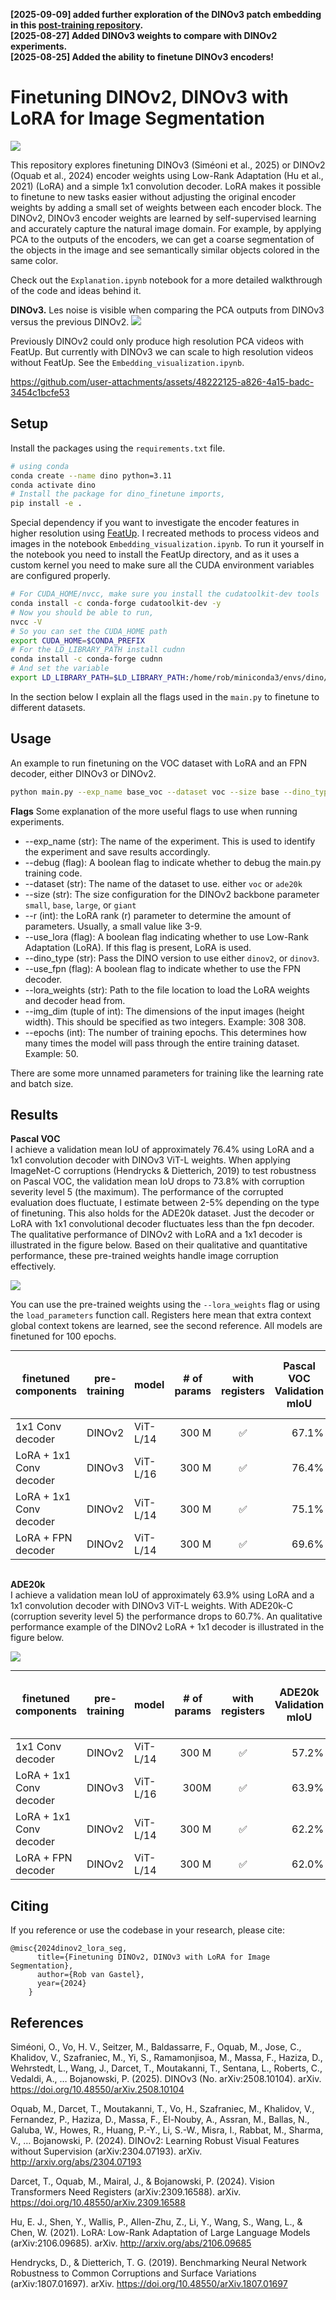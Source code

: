 **[2025-09-09] added further exploration of the DINOv3 patch embedding in this [post-training repository](https://github.com/RobvanGastel/removing-pos-vit-bias).** \
**[2025-08-27] Added DINOv3 weights to compare with DINOv2 experiments.** \
**[2025-08-25] Added the ability to finetune DINOv3 encoders!**

# Finetuning DINOv2, DINOv3 with LoRA for Image Segmentation

<p>
    <a href= "https://colab.research.google.com/github/RobvanGastel/dinov2-finetune/blob/main/Explanation.ipynb">
    <img src="https://colab.research.google.com/assets/colab-badge.svg"/></a>
</p>

This repository explores finetuning DINOv3 (Siméoni et al., 2025) or DINOv2 (Oquab et al., 2024) encoder weights using Low-Rank Adaptation (Hu et al., 2021) (LoRA) and a simple 1x1 convolution decoder. LoRA makes it possible to finetune to new tasks easier without adjusting the original encoder weights by adding a small set of weights between each encoder block. The DINOv2, DINOv3 encoder weights are learned by self-supervised learning and accurately capture the natural image domain. For example, by applying PCA to the outputs of the encoders, we can get a coarse segmentation of the objects in the image and see semantically similar objects colored in the same color.

Check out the `Explanation.ipynb` notebook for a more detailed walkthrough of the code and ideas behind it.

**DINOv3.** Les noise is visible when comparing the PCA outputs from DINOv3 versus the previous DINOv2.
![](/assets/examples/pca_dinov3.png?raw=true)

Previously DINOv2 could only produce high resolution PCA videos with FeatUp. But currently with DINOv3 we can scale to high resolution videos without FeatUp. See the `Embedding_visualization.ipynb`.



https://github.com/user-attachments/assets/48222125-a826-4a15-badc-3454c1bcfe53



## Setup
Install the packages using the `requirements.txt` file.

```bash
# using conda
conda create --name dino python=3.11
conda activate dino
# Install the package for dino_finetune imports,
pip install -e .
```

Special dependency if you want to investigate the encoder features in higher resolution using [FeatUp](https://github.com/mhamilton723/FeatUp). I recreated methods to process videos and images in the notebook `Embedding_visualization.ipynb`. To run it yourself in the notebook you need to install the FeatUp directory, and as it uses a custom kernel you need to make sure all the CUDA environment variables are configured properly.
```bash
# For CUDA_HOME/nvcc, make sure you install the cudatoolkit-dev tools
conda install -c conda-forge cudatoolkit-dev -y
# Now you should be able to run, 
nvcc -V
# So you can set the CUDA_HOME path
export CUDA_HOME=$CONDA_PREFIX
# For the LD_LIBRARY_PATH install cudnn
conda install -c conda-forge cudnn
# And set the variable
export LD_LIBRARY_PATH=$LD_LIBRARY_PATH:/home/rob/miniconda3/envs/dino/lib
```

In the section below I explain all the flags used in the `main.py` to finetune to different datasets.

## Usage
An example to run finetuning on the VOC dataset with LoRA and an FPN decoder, either DINOv3 or DINOv2.

```bash
python main.py --exp_name base_voc --dataset voc --size base --dino_type dinov3 --img_dim 308 308 --epochs 50 --use_fpn
```

**Flags**
Some explanation of the more useful flags to use when running experiments.
- --exp_name (str): The name of the experiment. This is used to identify the experiment and save results accordingly.
- --debug (flag): A boolean flag to indicate whether to debug the main.py training code.
- --dataset (str): The name of the dataset to use. either `voc` or `ade20k`
- --size (str): The size configuration for the DINOv2 backbone parameter `small`, `base`, `large`, or `giant`
- --r (int): the LoRA rank (r) parameter to determine the amount of parameters. Usually, a small value like 3-9.
- --use_lora (flag): A boolean flag indicating whether to use Low-Rank Adaptation (LoRA). If this flag is present, LoRA is used. 
- --dino_type (str): Pass the DINO version to use either `dinov2`, or `dinov3`.
- --use_fpn (flag): A boolean flag to indicate whether to use the FPN decoder.
- --lora_weights (str): Path to the file location to load the LoRA weights and decoder head from.
- --img_dim (tuple of int): The dimensions of the input images (height width). This should be specified as two integers. Example: 308 308. 
- --epochs (int): The number of training epochs. This determines how many times the model will pass through the entire training dataset. Example: 50. 

There are some more unnamed parameters for training like the learning rate and batch size.

## Results

**Pascal VOC** \
I achieve a validation mean IoU of approximately 76.4% using LoRA and a 1x1 convolution decoder with DINOv3 ViT-L weights. When applying ImageNet-C corruptions (Hendrycks & Dietterich, 2019) to test robustness on Pascal VOC, the validation mean IoU drops to 73.8% with corruption severity level 5 (the maximum). The performance of the corrupted evaluation does fluctuate, I estimate between 2-5% depending on the type of finetuning. This also holds for the ADE20k dataset. Just the decoder or LoRA with 1x1 convolutional decoder fluctuates less than the fpn decoder. The qualitative performance of DINOv2 with LoRA and a 1x1 decoder is illustrated in the figure below. Based on their qualitative and quantitative performance, these pre-trained weights handle image corruption effectively.


![](/assets/examples/voc_corruption_performance.png?raw=true)


You can use the pre-trained weights using the `--lora_weights` flag or using the `load_parameters` function call. Registers here mean that extra context global context tokens are learned, see the second reference. All models are finetuned for 100 epochs.


<table style="margin: auto">
  <thead>
    <tr>
      <th>finetuned components</th>
      <th>pre-training</th>
      <th>model</th>
      <th># of<br />params</th>
      <th>with<br />registers</th>
      <th>Pascal VOC<br />Validation mIoU</th>
      <th>Pascal VOC-C<br />level 5<br />Validation mIoU</th>
      <th>Directory</th>
    </tr>
  </thead>
  <tbody>
    <tr>
      <td>1x1 Conv decoder</td>
      <td>DINOv2</td>
      <td>ViT-L/14</td>
      <td align="right">300 M</td>
      <td align="center">✅</td>
      <td align="right">67.1%</td>
      <td align="right">63.6%</td>
      <td>output/dinov2/large_voc_no_lora.pt</td>
    </tr>
    <tr>
      <td>LoRA + 1x1 Conv decoder</td>
      <td>DINOv3</td>
      <td>ViT-L/16</td>
      <td align="right">300 M</td>
      <td align="center">✅</td>
      <td align="right">76.4%</td>
      <td align="right">73.8%</td>
      <td>output/dinov3/large_base_voc_lora.pt</td>
    </tr>
    <tr>
      <td>LoRA + 1x1 Conv decoder</td>
      <td>DINOv2</td>
      <td>ViT-L/14</td>
      <td align="right">300 M</td>
      <td align="center">✅</td>
      <td align="right">75.1%</td>
      <td align="right">71.5%</td>
      <td>output/dinov2/large_base_voc_lora.pt</td>
    </tr>
    <tr>
      <td>LoRA + FPN decoder</td>
      <td>DINOv2</td>
      <td>ViT-L/14</td>
      <td align="right">300 M</td>
      <td align="center">✅</td>
      <td align="right">69.6%</td>
      <td align="right">67.1%</td>
      <td>output/dinov2/large_voc_fpn.pt</td>
    </tr>
  </tbody>
</table>

<br />

**ADE20k** \
I achieve a validation mean IoU of approximately 63.9% using LoRA and a 1x1 convolution decoder with DINOv3 ViT-L weights. With ADE20k-C (corruption severity level 5) the performance drops to 60.7%. An qualitative performance example of the DINOv2 LoRA + 1x1 decoder is illustrated in the figure below. 


![](/assets/examples/ade20k_corruption_performance.png?raw=true)


<table style="margin: auto">
  <thead>
    <tr>
      <th>finetuned components</th>
      <th>pre-training</th>
      <th>model</th>
      <th># of<br />params</th>
      <th>with<br />registers</th>
      <th>ADE20k<br />Validation mIoU</th>
      <th>ADE20k-C<br />level 5<br />Validation mIoU</th>
      <th>Directory</th>
    </tr>
  </thead>
  <tbody>
    <tr>
      <td>1x1 Conv decoder</td>
      <td>DINOv2</td>
      <td>ViT-L/14</td>
      <td align="right">300 M</td>
      <td align="center">✅</td>
      <td align="right">57.2%</td>
      <td align="right">54.4%</td>
      <td>output/dinov2/large_ade20k_no_lora.pt</td>
    </tr>
    <tr>
      <td>LoRA + 1x1 Conv decoder</td>
      <td>DINOv3</td>
      <td>ViT-L/16</td>
      <td align="right">300M</td>
      <td align="center">✅</td>
      <td align="right">63.9%</td>
      <td align="right">60.7%</td>
      <td>output/dinov3/large_ade20k_lora.pt</td>
    </tr>
    <tr>
      <td>LoRA + 1x1 Conv decoder</td>
      <td>DINOv2</td>
      <td>ViT-L/14</td>
      <td align="right">300 M</td>
      <td align="center">✅</td>
      <td align="right">62.2%</td>
      <td align="right">59.2%</td>
      <td>output/dinov2/large_ade20k_lora.pt</td>
    </tr>
    <tr>
      <td>LoRA + FPN decoder</td>
      <td>DINOv2</td>
      <td>ViT-L/14</td>
      <td align="right">300 M</td>
      <td align="center">✅</td>
      <td align="right">62.0%</td>
      <td align="right">58.1%</td>
      <td>output/dinov2/large_ade20k_fpn.pt</td>
    </tr>
  </tbody>
</table>


## Citing
If you reference or use the codebase in your research, please cite:

```
@misc{2024dinov2_lora_seg,
      title={Finetuning DINOv2, DINOv3 with LoRA for Image Segmentation},
      author={Rob van Gastel},
      year={2024}
    }
```

## References
Siméoni, O., Vo, H. V., Seitzer, M., Baldassarre, F., Oquab, M., Jose, C., Khalidov, V., Szafraniec, M., Yi, S., Ramamonjisoa, M., Massa, F., Haziza, D., Wehrstedt, L., Wang, J., Darcet, T., Moutakanni, T., Sentana, L., Roberts, C., Vedaldi, A., … Bojanowski, P. (2025). DINOv3 (No. arXiv:2508.10104). arXiv. https://doi.org/10.48550/arXiv.2508.10104

Oquab, M., Darcet, T., Moutakanni, T., Vo, H., Szafraniec, M., Khalidov, V., Fernandez, P., Haziza, D., Massa, F., El-Nouby, A., Assran, M., Ballas, N., Galuba, W., Howes, R., Huang, P.-Y., Li, S.-W., Misra, I., Rabbat, M., Sharma, V., … Bojanowski, P. (2024). DINOv2: Learning Robust Visual Features without Supervision (arXiv:2304.07193). arXiv. http://arxiv.org/abs/2304.07193

Darcet, T., Oquab, M., Mairal, J., & Bojanowski, P. (2024). Vision Transformers Need Registers (arXiv:2309.16588). arXiv. https://doi.org/10.48550/arXiv.2309.16588

Hu, E. J., Shen, Y., Wallis, P., Allen-Zhu, Z., Li, Y., Wang, S., Wang, L., & Chen, W. (2021). LoRA: Low-Rank Adaptation of Large Language Models (arXiv:2106.09685). arXiv. http://arxiv.org/abs/2106.09685

Hendrycks, D., & Dietterich, T. G. (2019). Benchmarking Neural Network Robustness to Common Corruptions and Surface Variations (arXiv:1807.01697). arXiv. https://doi.org/10.48550/arXiv.1807.01697
